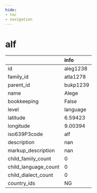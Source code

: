 ```yaml
---
hide:
- toc
- navigation
---
```

# alf
|                      | info     |
|:---------------------|:---------|
| id                   | aleg1238 |
| family_id            | atla1278 |
| parent_id            | bukp1239 |
| name                 | Alege    |
| bookkeeping          | False    |
| level                | language |
| latitude             | 6.59423  |
| longitude            | 9.00394  |
| iso639P3code         | alf      |
| description          | nan      |
| markup_description   | nan      |
| child_family_count   | 0        |
| child_language_count | 0        |
| child_dialect_count  | 0        |
| country_ids          | NG       |